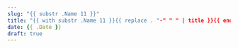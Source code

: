 ```yaml
---
slug: "{{ substr .Name 11 }}"
title: "{{ with substr .Name 11 }}{{ replace . "-" " " | title }}{{ end }}"
date: {{ .Date }}
draft: true
---
```

